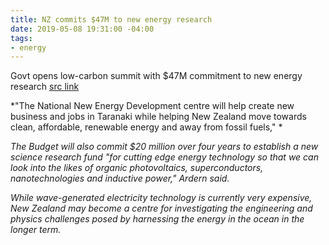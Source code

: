 ```yaml
---
title: NZ commits $47M to new energy research
date: 2019-05-08 19:31:00 -04:00
tags:
- energy
---
```


Govt opens low-carbon summit with $47M commitment to new energy research
[src link](https://www.nzherald.co.nz/index.cfm?objectid=12229245&ref=twitter)

*"The National New Energy Development centre will help create new business and jobs in Taranaki while helping New Zealand move towards clean, affordable, renewable energy and away from fossil fuels," *

*The Budget will also commit $20 million over four years to establish a new science research fund "for cutting edge energy technology so that we can look into the likes of organic photovoltaics, superconductors, nanotechnologies and inductive power," Ardern said.*

*While wave-generated electricity technology is currently very expensive, New Zealand may become a centre for investigating the engineering and physics challenges posed by harnessing the energy in the ocean in the longer term.*